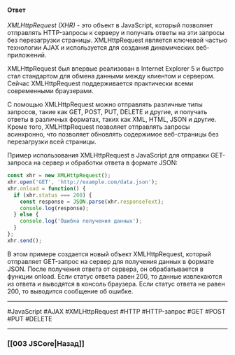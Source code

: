 #### Ответ

*XMLHttpRequest (XHR)* - это объект в JavaScript, который позволяет отправлять HTTP-запросы к серверу и получать ответы на эти запросы без перезагрузки страницы. XMLHttpRequest является ключевой частью технологии AJAX и используется для создания динамических веб-приложений.

XMLHttpRequest был впервые реализован в Internet Explorer 5 и быстро стал стандартом для обмена данными между клиентом и сервером. Сейчас XMLHttpRequest поддерживается практически всеми современными браузерами.

С помощью XMLHttpRequest можно отправлять различные типы запросов, такие как GET, POST, PUT, DELETE и другие, и получать ответы в различных форматах, таких как XML, HTML, JSON и другие. Кроме того, XMLHttpRequest позволяет отправлять запросы асинхронно, что позволяет обновлять содержимое веб-страницы без перезагрузки всей страницы.

Пример использования XMLHttpRequest в JavaScript для отправки GET-запроса на сервер и обработки ответа в формате JSON:

```javascript
const xhr = new XMLHttpRequest();
xhr.open('GET', 'http://example.com/data.json');
xhr.onload = function() {
  if (xhr.status === 200) {
    const response = JSON.parse(xhr.responseText);
    console.log(response);
  } else {
    console.log('Ошибка получения данных');
  }
};
xhr.send();
```

В этом примере создается новый объект XMLHttpRequest, который отправляет GET-запрос на сервер для получения данных в формате JSON. После получения ответа от сервера, он обрабатывается в функции onload. Если статус ответа равен 200, то данные извлекаются из ответа и выводятся в консоль браузера. Если статус ответа не равен 200, то выводится сообщение об ошибке.

___
 #JavaScript #AJAX #XMLHttpRequest #HTTP #HTTP-запрос #GET #POST #PUT #DELETE

___

### [[003 JSCore|Назад]]